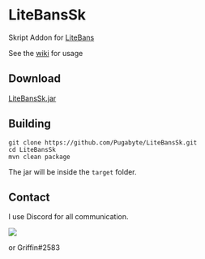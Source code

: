# LiteBansSk
Skript Addon for [LiteBans](https://www.spigotmc.org/resources/3715/)

See the [wiki](https://github.com/Pugabyte/LiteBansSk/wiki) for usage

## Download
[LiteBansSk.jar](http://dl.bn-mc.net/?q=litebanssk)

## Building
```
git clone https://github.com/Pugabyte/LiteBansSk.git
cd LiteBansSk
mvn clean package
```
The jar will be inside the `target` folder.

## Contact 
I use Discord for all communication.

[<img src="https://discordapp.com/api/guilds/138464183946575874/widget.png?style=banner3">](https://discord.gg/0jwsKTH4ATkkN8iB)

or Griffin#2583

